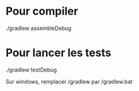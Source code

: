
# Pour compiler 
./gradlew assembleDebug

# Pour lancer les tests
./gradlew testDebug

Sur windows, remplacer /gradlew par /gradlew.bat
